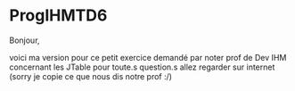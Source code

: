 # ProgIHMTD6
Bonjour, 

voici ma version pour ce petit exercice demandé par noter prof de Dev IHM concernant les JTable
pour toute.s question.s allez regarder sur internet (sorry je copie ce que nous dis notre prof :/)
